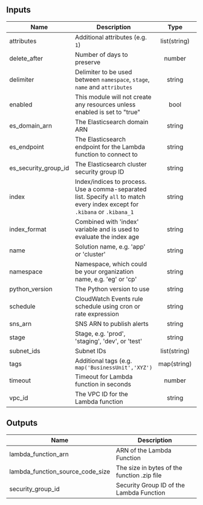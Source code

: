 ## Inputs

| Name | Description | Type | Default | Required |
|------|-------------|:----:|:-----:|:-----:|
| attributes | Additional attributes (e.g. `1`) | list(string) | `<list>` | no |
| delete_after | Number of days to preserve | number | `15` | no |
| delimiter | Delimiter to be used between `namespace`, `stage`, `name` and `attributes` | string | `-` | no |
| enabled | This module will not create any resources unless enabled is set to "true" | bool | `true` | no |
| es_domain_arn | The Elasticsearch domain ARN | string | - | yes |
| es_endpoint | The Elasticsearch endpoint for the Lambda function to connect to | string | - | yes |
| es_security_group_id | The Elasticsearch cluster security group ID | string | - | yes |
| index | Index/indices to process. Use a comma-separated list. Specify `all` to match every index except for `.kibana` or `.kibana_1` | string | `all` | no |
| index_format | Combined with 'index' variable and is used to evaluate the index age | string | `%Y.%m.%d` | no |
| name | Solution name, e.g. 'app' or 'cluster' | string | `app` | no |
| namespace | Namespace, which could be your organization name, e.g. 'eg' or 'cp' | string | `` | no |
| python_version | The Python version to use | string | `2.7` | no |
| schedule | CloudWatch Events rule schedule using cron or rate expression | string | `cron(0 3 * * ? *)` | no |
| sns_arn | SNS ARN to publish alerts | string | `` | no |
| stage | Stage, e.g. 'prod', 'staging', 'dev', or 'test' | string | `` | no |
| subnet_ids | Subnet IDs | list(string) | - | yes |
| tags | Additional tags (e.g. `map('BusinessUnit','XYZ')` | map(string) | `<map>` | no |
| timeout | Timeout for Lambda function in seconds | number | `300` | no |
| vpc_id | The VPC ID for the Lambda function | string | - | yes |

## Outputs

| Name | Description |
|------|-------------|
| lambda_function_arn | ARN of the Lambda Function |
| lambda_function_source_code_size | The size in bytes of the function .zip file |
| security_group_id | Security Group ID of the Lambda Function |

